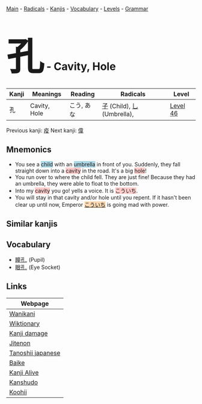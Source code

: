 <style> bigfont {font-size: 100px}</style>
[Main](../README.md) -
[Radicals](../radicals.md) -
[Kanjis](../kanjis.md) -
[Vocabulary](../vocabulary.md) -
[Levels](../levels.md) -
[Grammar](../grammar.md)
# <bigfont> 孔</bigfont> - Cavity, Hole 

| Kanji | Meanings | Reading | Radicals | Level |
| --- | --- | --- | --- | --- |
| 孔 | Cavity, Hole | こう, あな | [子](../radicals/子.md) (Child), [乚](../radicals/乚.md) (Umbrella),  | [Level 46](../levels/wk_level46.md) |

Previous kanji: [疫](疫.md) Next kanji: [偉](偉.md) 

## Mnemonics
 * You see a <span style="background-color:#ADD8E6"> child</span> with an <span style="background-color:#ADD8E6"> umbrella</span> in front of you. Suddenly, they fall straight down into a <span style="background-color:#ffcccb"> cavity</span> in the road. It's a big <span style="background-color:#ffcccb"> hole</span>!
* You run over to where the child fell. They are just fine! Because they had an umbrella, they were able to float to the bottom.
* Into my <span style="background-color:#ffcccb"> cavity</span> you go! yells a voice. It is <span style="background-color:#ffcccb"> こういち</span>. 
* You will stay in that cavity and/or hole until you repent. If it hasn't been clear up until now, Emperor <span style="background-color:#fed8b1"> [こういち](https://jisho.org/search/こういち)</span> is going mad with power.


## Similar kanjis
 


## Vocabulary
 * [瞳孔](../vocabulary/孔.md), (Pupil)
* [眼孔](../vocabulary/孔.md), (Eye Socket)



## Links 

| Webpage |
| --- |
| [Wanikani          ](https://www.wanikani.com/kanji/孔) |
| [Wiktionary        ](https://en.wiktionary.org/wiki/孔) |
| [Kanji damage      ](http://www.kanjidamage.com/kanji/search?utf8=✓&q=孔) |
| [Jitenon           ](https://jitenon.com/kanji/孔) |
| [Tanoshii japanese ](https://www.tanoshiijapanese.com/dictionary/kanji.cfm?k=孔) |
| [Baike             ](https://baike.baidu.com/item/孔) |
| [Kanji Alive       ](https://app.kanjialive.com/孔) |
| [Kanshudo          ](https://www.kanshudo.com/searchmn?q=孔) |
| [Koohii            ](https://kanji.koohii.com/study/kanji/孔) |
